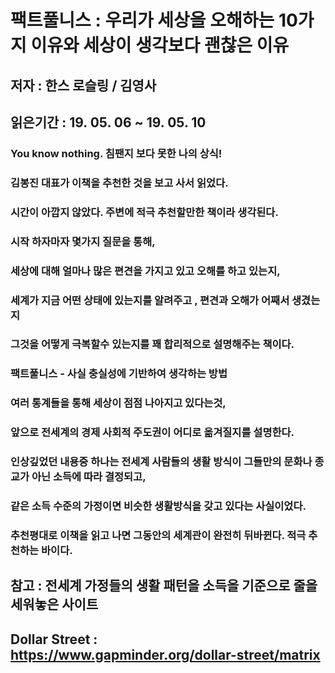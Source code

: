 # 팩트풀니스 : 우리가 세상을 오해하는 10가지 이유와 세상이 생각보다 괜찮은 이유

## 저자 : 한스 로슬링 / 김영사

## 읽은기간 : 19. 05. 06 ~ 19. 05. 10

### You know nothing. 침팬지 보다 못한 나의 상식!

### 김봉진 대표가 이책을 추천한 것을 보고 사서 읽었다.

### 시간이 아깝지 않았다. 주변에 적극 추천할만한 책이라 생각된다.

### 시작 하자마자 몇가지 질문을 통해,

### 세상에 대해 얼마나 많은 편견을 가지고 있고 오해를 하고 있는지,

### 세계가 지금 어떤 상태에 있는지를 알려주고 , 편견과 오해가 어째서 생겼는지

### 그것을 어떻게 극복할수 있는지를 꽤 합리적으로 설명해주는 책이다.


### 팩트풀니스 - 사실 충실성에 기반하여 생각하는 방법


### 여러 통계들을 통해 세상이 점점 나아지고 있다는것,

### 앞으로 전세계의 경제 사회적 주도권이 어디로 옮겨질지를 설명한다.


### 인상깊었던 내용중 하나는 전세계 사람들의 생활 방식이 그들만의 문화나 종교가 아닌 소득에 따라 결정되고,

### 같은 소득 수준의 가정이면 비슷한 생활방식을 갖고 있다는 사실이었다.


### 추천평대로 이책을 읽고 나면 그동안의 세계관이 완전히 뒤바뀐다. 적극 추천하는 바이다.


## 참고 : 전세계 가정들의 생활 패턴을 소득을 기준으로 줄을 세워놓은 사이트

## Dollar Street : https://www.gapminder.org/dollar-street/matrix
